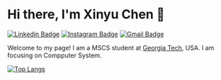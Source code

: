 # Hi there, I'm Xinyu Chen 👋

[![Linkedin Badge](https://img.shields.io/badge/-xchen786-blue?style=flat&logo=Linkedin&logoColor=white&link=https://www.linkedin.com/in/xchen786/)](https://www.linkedin.com/in/xchen786/)
[![Instagram Badge](https://img.shields.io/badge/-@cindy__xinyuchen-purple?style=flat&logo=instagram&logoColor=white&link=https://www.instagram.com/cindy_xinyuchen/)](https://www.instagram.com/cindy_xinyuchen/)
[![Gmail Badge](https://img.shields.io/badge/-ccchenxinyu-c14438?style=flat&logo=Gmail&logoColor=white&link=mailto:ccchenxinyu@gmail.com)](mailto:ccchenxinyu@gmail.com)

Welcome to my page! I am a MSCS student at [Georgia Tech](https://www.gatech.edu), USA. I am focusing on Compputer System.


[![Top Langs](https://github-readme-stats.vercel.app/api/top-langs/?username=cindyuc&exclude_repo=CSE6643-sp22,cs7641-2021Fall,Deep-Learning_Coursera&layout=compact&langs_count=8)](https://github.com/anuraghazra/github-readme-stats)
<!--
**cindyuc/cindyuc** is a ✨ _special_ ✨ repository because its `README.md` (this file) appears on your GitHub profile.

Here are some ideas to get you started:

- 🔭 I’m currently working on ...
- 🌱 I’m currently learning ...
- 👯 I’m looking to collaborate on ...
- 🤔 I’m looking for help with ...
- 💬 Ask me about ...
- 📫 How to reach me: ...
- 😄 Pronouns: ...
- ⚡ Fun fact: ...
-->
